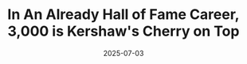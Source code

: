 ---
title: "In An Already Hall of Fame Career, 3,000 is Kershaw's Cherry on Top"
date: "2025-07-03"
summary: "Clayton Kershaw has finally eclipsed 3,000 career strikeouts - a milestone that is undoubtedly the cherry on top of a sure fire first ballot Hall of Fame career. Let's take a closer dive into his legacy, and peer into the question of if this achievement will ever happen again."
image: "/img/dummyimage.png"
pinned: false
---